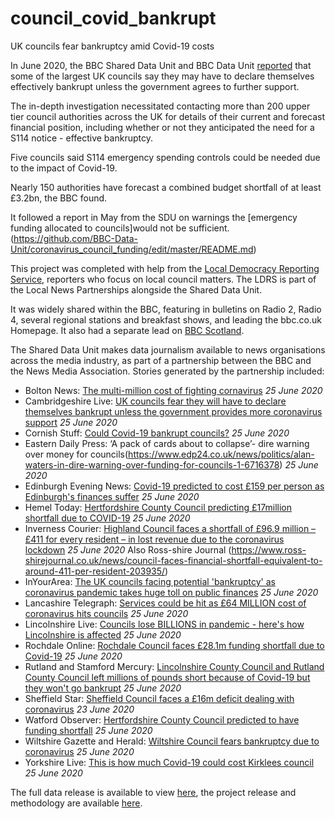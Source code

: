 # council_covid_bankrupt
UK councils fear bankruptcy amid Covid-19 costs

In June 2020, the BBC Shared Data Unit and BBC Data Unit [reported](https://www.bbc.co.uk/news/uk-53069772) that some of the largest UK councils say they may have to declare themselves effectively bankrupt unless the government agrees to further support.

The in-depth investigation necessitated contacting more than 200 upper tier council authorities across the UK for details of their current and forecast financial position, including whether or not they anticipated the need for a S114 notice - effective bankruptcy.

Five councils said S114 emergency spending controls could be needed due to the impact of Covid-19.

Nearly 150 authorities have forecast a combined budget shortfall of at least £3.2bn, the BBC found.

It followed a report in May from the SDU on warnings the [emergency funding allocated to councils]would not be sufficient.(https://github.com/BBC-Data-Unit/coronavirus_council_funding/edit/master/README.md)

This project was completed with help from the [Local Democracy Reporting Service](https://www.bbc.com/lnp/ldrs), reporters who focus on local council matters. The LDRS is part of the Local News Partnerships alongside the Shared Data Unit.

It was widely shared within the BBC, featuring in bulletins on Radio 2, Radio 4, several regional stations and breakfast shows, and leading the bbc.co.uk Homepage. It also had a separate lead on [BBC Scotland](https://www.bbc.co.uk/news/uk-scotland-highlands-islands-53149054).

The Shared Data Unit makes data journalism available to news organisations across the media industry, as part of a partnership between the BBC and the News Media Association. Stories generated by the partnership included:

* Bolton News: [The multi-million cost of fighting cornavirus](https://www.theboltonnews.co.uk/news/18539385.multi-million-cost-fighting-cornavirus/) *25 June 2020*
* Cambridgeshire Live: [UK councils fear they will have to declare themselves bankrupt unless the government provides more coronavirus support](https://www.cambridge-news.co.uk/news/uk-world-news/uk-councils-fear-declare-themselves-18485581) *25 June 2020*
* Cornish Stuff: [Could Covid-19 bankrupt councils?](https://cornishstuff.com/2020/06/25/could-covid-19-bankrupt-councils/) *25 June 2020*
* Eastern Daily Press: ‘A pack of cards about to collapse’- dire warning over money for councils(https://www.edp24.co.uk/news/politics/alan-waters-in-dire-warning-over-funding-for-councils-1-6716378) *25 June 2020*
* Edinburgh Evening News: [Covid-19 predicted to cost £159 per person as Edinburgh's finances suffer](https://www.edinburghnews.scotsman.com/news/politics/council/covid-19-predicted-cost-ps159-person-edinburghs-finances-suffer-2894371) *25 June 2020*
* Hemel Today: [Hertfordshire County Council predicting £17million shortfall due to COVID-19](https://www.hemeltoday.co.uk/news/hertfordshire-county-council-predicting-ps17million-shortfall-due-covid-19-2894635) *25 June 2020*
* Inverness Courier: [Highland Council faces a shortfall of £96.9 million – £411 for every resident – in lost revenue due to the coronavirus lockdown](https://www.inverness-courier.co.uk/news/council-faces-financial-shortfall-equivalent-to-around-411-per-resident-203927/) *25 June 2020*
Also Ross-shire Journal (https://www.ross-shirejournal.co.uk/news/council-faces-financial-shortfall-equivalent-to-around-411-per-resident-203935/)
* InYourArea: [The UK councils facing potential 'bankruptcy' as coronavirus pandemic takes huge toll on public finances](https://www.inyourarea.co.uk/news/the-uk-councils-facing-potential-bankruptcy-as-coronavirus-pandemic-takes-huge-toll-on-public-finances/) *25 June 2020*
* Lancashire Telegraph: [Services could be hit as £64 MILLION cost of coronavirus hits councils](https://www.lancashiretelegraph.co.uk/news/18539198.services-hit-64-million-cost-coronavirus-hits-councils/) *25 June 2020*
* Lincolnshire Live: [Councils lose BILLIONS in pandemic - here's how Lincolnshire is affected](https://www.lincolnshirelive.co.uk/news/local-news/councils-lose-billions-pandemic-heres-4254128) *25 June 2020*
* Rochdale Online: [Rochdale Council faces £28.1m funding shortfall due to Covid-19](https://www.rochdaleonline.co.uk/news-features/2/news-headlines/135104/rochdale-council-faces-£281m-funding-shortfall-due-to-covid19) *25 June 2020*
* Rutland and Stamford Mercury: [Lincolnshire County Council and Rutland County Council left millions of pounds short because of Covid-19 but they won't go bankrupt](https://www.stamfordmercury.co.uk/news/councils-wont-go-bankrupt-as-a-result-of-covid-19-9114162/) *25 June 2020*
* Sheffield Star: [Sheffield Council faces a £16m deficit dealing with coronavirus](https://www.thestar.co.uk/news/politics/council/sheffield-council-faces-ps16m-deficit-dealing-coronavirus-2892849) *23 June 2020*
* Watford Observer: [Hertfordshire County Council predicted to have funding shortfall](https://www.watfordobserver.co.uk/news/18541060.hertfordshire-county-council-predicted-funding-shortfall/) *25 June 2020*
* Wiltshire Gazette and Herald: [Wiltshire Council fears bankruptcy due to coronavirus](https://www.gazetteandherald.co.uk/news/18540928.wiltshire-council-fears-bankruptcy-due-coronavirus/) *25 June 2020*
* Yorkshire Live: [This is how much Covid-19 could cost Kirklees council](https://www.examinerlive.co.uk/news/west-yorkshire-news/how-much-covid-19-could-18482106) *25 June 2020*


The full data release is available to view [here](https://docs.google.com/spreadsheets/d/1Pw1AKQ5-KOLu_HAbKfSQPvDPCyuNN4J5ra_aX8HQ8cM/edit#gid=375033781), the project release and methodology are available [here](https://docs.google.com/document/d/1vgxyNgMxy7z6O-xapU-pfzwr5GhzNMxbOTDEafQ46fA/edit).
